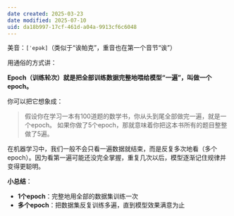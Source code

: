```yaml
---
date created: 2025-03-23
date modified: 2025-07-10
uid: da18b997-17cf-461d-a04a-9913cf6c6048
---
```


美音：`[ˈepək]`（类似于“诶帕克”，重音也在第一个音节“诶”）

用通俗的方式讲：

**Epoch（训练轮次）就是把全部训练数据完整地喂给模型“一遍”，叫做一个epoch。**

你可以把它想象成：

> 假设你在学习一本有100道题的数学书，你从头到尾全部做完一遍，就是一个epoch。
> 如果你做了5个epoch，那就意味着你把这本书所有的题目整整做了5遍。

在机器学习中，我们一般不会只看一遍数据就结束，而是反复多次地看（多个epoch）。因为看第一遍可能还没完全掌握，重复几次以后，模型逐渐记住规律并变得更聪明。

**小总结**：

- **1个epoch**：完整地用全部的数据集训练一次
- **多个epoch**：把数据集反复训练多遍，直到模型效果满意为止
